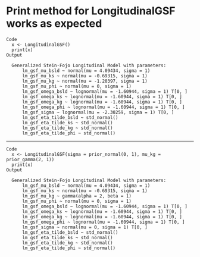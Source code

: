 # Print method for LongitudinalGSF works as expected

    Code
      x <- LongitudinalGSF()
      print(x)
    Output
      
      Generalized Stein-Fojo Longitudinal Model with parameters:
          lm_gsf_mu_bsld ~ normal(mu = 4.09434, sigma = 1)
          lm_gsf_mu_ks ~ normal(mu = -0.69315, sigma = 1)
          lm_gsf_mu_kg ~ normal(mu = -1.20397, sigma = 1)
          lm_gsf_mu_phi ~ normal(mu = 0, sigma = 1)
          lm_gsf_omega_bsld ~ lognormal(mu = -1.60944, sigma = 1) T[0, ]
          lm_gsf_omega_ks ~ lognormal(mu = -1.60944, sigma = 1) T[0, ]
          lm_gsf_omega_kg ~ lognormal(mu = -1.60944, sigma = 1) T[0, ]
          lm_gsf_omega_phi ~ lognormal(mu = -1.60944, sigma = 1) T[0, ]
          lm_gsf_sigma ~ lognormal(mu = -2.30259, sigma = 1) T[0, ]
          lm_gsf_eta_tilde_bsld ~ std_normal()
          lm_gsf_eta_tilde_ks ~ std_normal()
          lm_gsf_eta_tilde_kg ~ std_normal()
          lm_gsf_eta_tilde_phi ~ std_normal()
      

---

    Code
      x <- LongitudinalGSF(sigma = prior_normal(0, 1), mu_kg = prior_gamma(2, 1))
      print(x)
    Output
      
      Generalized Stein-Fojo Longitudinal Model with parameters:
          lm_gsf_mu_bsld ~ normal(mu = 4.09434, sigma = 1)
          lm_gsf_mu_ks ~ normal(mu = -0.69315, sigma = 1)
          lm_gsf_mu_kg ~ gamma(alpha = 2, beta = 1)
          lm_gsf_mu_phi ~ normal(mu = 0, sigma = 1)
          lm_gsf_omega_bsld ~ lognormal(mu = -1.60944, sigma = 1) T[0, ]
          lm_gsf_omega_ks ~ lognormal(mu = -1.60944, sigma = 1) T[0, ]
          lm_gsf_omega_kg ~ lognormal(mu = -1.60944, sigma = 1) T[0, ]
          lm_gsf_omega_phi ~ lognormal(mu = -1.60944, sigma = 1) T[0, ]
          lm_gsf_sigma ~ normal(mu = 0, sigma = 1) T[0, ]
          lm_gsf_eta_tilde_bsld ~ std_normal()
          lm_gsf_eta_tilde_ks ~ std_normal()
          lm_gsf_eta_tilde_kg ~ std_normal()
          lm_gsf_eta_tilde_phi ~ std_normal()
      

